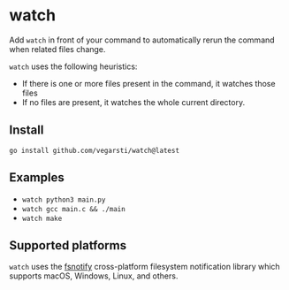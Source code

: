 # watch

Add `watch` in front of your command to automatically rerun the command when related files change.

`watch` uses the following heuristics:

- If there is one or more files present in the command, it watches those files
- If no files are present, it watches the whole current directory.

## Install

`go install github.com/vegarsti/watch@latest`

## Examples

- `watch python3 main.py`
- `watch gcc main.c && ./main`
- `watch make`

## Supported platforms

`watch` uses the [fsnotify](https://github.com/fsnotify/fsnotify) cross-platform filesystem notification library which supports macOS, Windows, Linux, and others.
